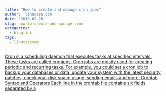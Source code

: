 ```yaml
---
title: "How to create and manage cron jobs"
author: 'linuxize.com'
date: '2018-02-20'
slug: how-to-create-and-manage-cron-
categories:
  - bloglink
tags:
  - linuxizecom
---
```


[Cron is a scheduling daemon that executes tasks at specified intervals. These tasks are called cronjobs. Cron jobs are mostly used for creating periodic and recurring tasks. For example, you could set a cron job to backup your databases or data, update your system with the latest security patches, check your disk space usage, sending emails and more. Crontab Syntax and Operators Each line in the crontab file contains six fields separated by a<i class="fas fa-external-link-alt"></i>](https://linuxize.com/post/how-to-create-and-manage-cron-jobs/)

